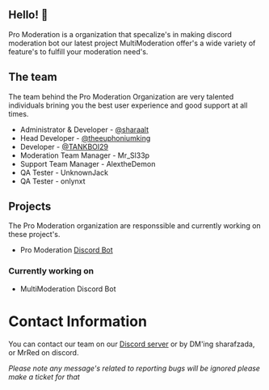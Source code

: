 ## Hello! 👋
Pro Moderation is a organization that specalize's in making discord moderation bot our latest project MultiModeration offer's a wide variety of feature's to fulfill your moderation need's.

## The team
The team behind the Pro Moderation Organization are very talented individuals brining you the best user experience and good support at all times.

* Administrator & Developer - [@sharaalt](https://github.com/sharaalt)
* Head Developer - [@theeuphoniumking](https://github.com/theeuphoniumking)
* Developer - [@TANKBOI29](https://github.com/TANKBOI29)
* Moderation Team Manager - Mr_Sl33p
* Support Team Manager - AlextheDemon
* QA Tester - UnknownJack 
* QA Tester - onlynxt

## Projects
The Pro Moderation organization are responssible and currently working on these project's.

* Pro Moderation [Discord Bot](https://discord.com/api/oauth2/authorize?client_id=1100594830511448094&permissions=1514781698263&scope=bot%20applications.commands)

### Currently working on
* MultiModeration Discord Bot

# Contact Information
You can contact our team on our [Discord server](https://discord.gg/FpbabhGXRU) or by DM'ing sharafzada, or MrRed on discord.

*Please note any message's related to reporting bugs will be ignored please make a ticket for that*
<!--

**Here are some ideas to get you started:**

🙋‍♀️ A short introduction - what is your organization all about?
🌈 Contribution guidelines - how can the community get involved?
👩‍💻 Useful resources - where can the community find your docs? Is there anything else the community should know?
🍿 Fun facts - what does your team eat for breakfast?
🧙 Remember, you can do mighty things with the power of [Markdown](https://docs.github.com/github/writing-on-github/getting-started-with-writing-and-formatting-on-github/basic-writing-and-formatting-syntax)
-->
